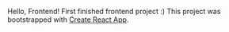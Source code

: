 Hello, Frontend!
First finished frontend project :) 
This project was bootstrapped with [Create React App](https://github.com/facebook/create-react-app).


